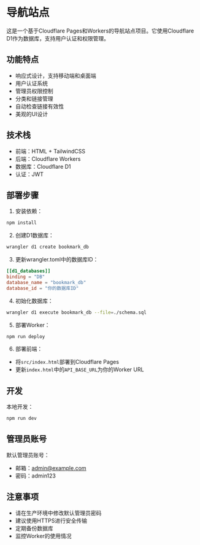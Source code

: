 # 导航站点

这是一个基于Cloudflare Pages和Workers的导航站点项目。它使用Cloudflare D1作为数据库，支持用户认证和权限管理。

## 功能特点

- 响应式设计，支持移动端和桌面端
- 用户认证系统
- 管理员权限控制
- 分类和链接管理
- 自动检查链接有效性
- 美观的UI设计

## 技术栈

- 前端：HTML + TailwindCSS
- 后端：Cloudflare Workers
- 数据库：Cloudflare D1
- 认证：JWT

## 部署步骤

1. 安装依赖：
```bash
npm install
```

2. 创建D1数据库：
```bash
wrangler d1 create bookmark_db
```

3. 更新wrangler.toml中的数据库ID：
```toml
[[d1_databases]]
binding = "DB"
database_name = "bookmark_db"
database_id = "你的数据库ID"
```

4. 初始化数据库：
```bash
wrangler d1 execute bookmark_db --file=./schema.sql
```

5. 部署Worker：
```bash
npm run deploy
```

6. 部署前端：
- 将`src/index.html`部署到Cloudflare Pages
- 更新`index.html`中的`API_BASE_URL`为你的Worker URL

## 开发

本地开发：
```bash
npm run dev
```

## 管理员账号

默认管理员账号：
- 邮箱：admin@example.com
- 密码：admin123

## 注意事项

- 请在生产环境中修改默认管理员密码
- 建议使用HTTPS进行安全传输
- 定期备份数据库
- 监控Worker的使用情况
